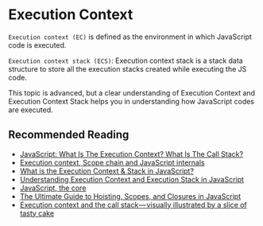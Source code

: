 # Execution Context

`Execution context (EC)` is defined as the environment in which JavaScript code is executed.

`Execution context stack (ECS)`: Execution context stack is a stack data structure to store all the execution stacks created while executing the JS code.

This topic is advanced, but a clear understanding of Execution Context and Execution Context Stack helps you in understanding how JavaScript codes are executed.

## Recommended Reading

* [JavaScript: What Is The Execution Context? What Is The Call Stack?](https://www.valentinog.com/blog/js-execution-context-call-stack/)
* [Execution context, Scope chain and JavaScript internals](https://hackernoon.com/execution-context-in-javascript-319dd72e8e2c)
* [What is the Execution Context & Stack in JavaScript?](http://davidshariff.com/blog/what-is-the-execution-context-in-javascript/)
* [Understanding Execution Context and Execution Stack in JavaScript](https://blog.bitsrc.io/understanding-execution-context-and-execution-stack-in-javascript-1c9ea8642dd0)
* [JavaScript, the core](http://dmitrysoshnikov.com/ecmascript/javascript-the-core-2nd-edition/)
* [The Ultimate Guide to Hoisting, Scopes, and Closures in JavaScript](https://tylermcginnis.com/ultimate-guide-to-execution-contexts-hoisting-scopes-and-closures-in-javascript/)
* [Execution context and the call stack — visually illustrated by a slice of tasty cake](https://medium.freecodecamp.org/execution-context-and-the-call-stack-visually-illustrated-by-a-slice-of-tasty-cake-14f9a64dc460)

